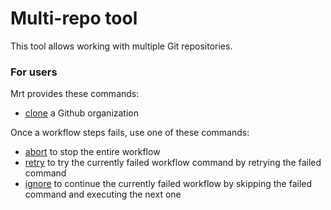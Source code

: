 # Multi-repo tool

This tool allows working with multiple Git repositories.

### For users

Mrt provides these commands:

- [clone](documentation/clone.md) a Github organization

Once a workflow steps fails, use one of these commands:

- [abort](documentation/abort.md) to stop the entire workflow
- [retry](documentation/retry.md) to try the currently failed workflow command
  by retrying the failed command
- [ignore](documentation/ignore.md) to continue the currently failed workflow by
  skipping the failed command and executing the next one
